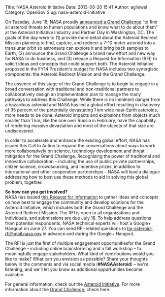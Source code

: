 Title: NASA Asteroid Initiative
Date: 2013-06-20 15:41
Author: agllewel
Category: OpenGov
Slug: nasa-asteroid-initiative

On Tuesday, June 18, NASA proudly [announced a Grand Challenge][] “to
find all asteroid threats to human populations and know what to do about
them” at the Asteroid Initiative Industry and Partner Day in Washington,
DC. The goals of the day were to (1) provide more detail about the
Asteroid Redirect Mission planning to find, capture, and redirect a 7-10
meter asteroid into a translunar orbit so astronauts can explore it and
bring back samples to Earth, (2) announce the Grand Challenge a brand
new effort and new way for NASA to do business, and (3) release a
Request for Information (RFI) to solicit ideas and concepts that could
support both. The Asteroid Initiative proposed in the FY14 President's
budget for NASA includes two synergistic components: the Asteroid
Redirect Mission and the Grand Challenge.

The essence of this stage of the Grand Challenge is to begin to engage
in a broad conversation with traditional and non-traditional partners to
collaboratively design an implementation plan to manage the many
pathways to address this Challenge. While there is no imminent danger
from a hazardous asteroid and NASA has led a global effort resulting in
discovery of 95 percent of the potentially devastating 1 km wide
near-Earth asteroids, more needs to be done. Asteroid impacts and
explosions from objects much smaller than 1 km, like the one over Russia
in February, have the capability of rendering massive devastation and
most of the objects of that size are undiscovered.

In order to accelerate and enhance the existing global effort, NASA has
issued this Call to Action to expand the conversations about ways to
work more collaboratively on science, technology development and threat
mitigation for the Grand Challenge. Recognizing the power of traditional
and innovative collaboration – including the use of public private
partnerships, citizen science, crowdsourcing, and incentive prizes, in
addition to international and other cooperative partnerships – NASA will
lead a dialogue addressing how to best use these methods to aid in
solving this global problem, together.

**So how can you get involved?**  
NASA has issued [this Request for Information][] to gather ideas and
concepts on how best to engage the community and develop solutions for
the Asteroid Initiative, which includes both the Grand Challenge and the
Asteroid Redirect Mission. The RFI is open to all organizations and
individuals, and submissions are due July 18. To help address questions
from potential respondents, NASA technical experts will host a Google+
Hangout on June 27. You can send RFI-related questions
to <hq-asteroid-rfi@mail.nasa.gov> in advance and during the Google+
Hangout.

The RFI is just the first of multiple engagement opportunitiesfor the
Grand Challenge – including online brainstorming and a fall workshop –
to meaningfully engage stakeholders. What kind of contributions would
you like to make? What can you envision as possible? Share your thoughts
below in the comments and via social media (**\#NASAAsteroid**) – we're
listening, and we'll let you know as additional opportunities become
available.

For general information, check out the [Asteroid Initiative][]. For more
information about the [Grand Challenge][], check here.

  [announced a Grand Challenge]: http://www.youtube.com/watch?v=f5rsJwsyni4
  [this Request for Information]: http://www.nasa.gov/mission_pages/asteroids/initiative/asteroid-rfi.html
  [Asteroid Initiative]: http://www.nasa.gov/mission_pages/asteroids/initiative/index.html
  [Grand Challenge]: http://www.nasa.gov/mission_pages/asteroids/initiative/grand_challenge.html
